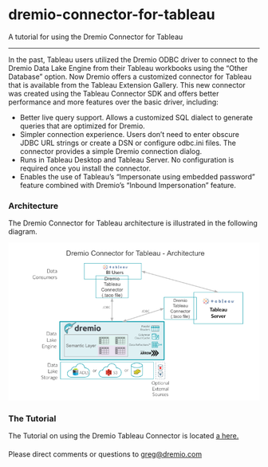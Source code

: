 # dremio-connector-for-tableau
A tutorial for using the Dremio Connector for Tableau

---

In the past, Tableau users utilized the Dremio ODBC driver to connect to the Dremio Data Lake Engine from their Tableau workbooks using the “Other Database” option. Now Dremio offers a customized connector for Tableau that is available from the Tableau Extension Gallery. This new connector was created using the Tableau Connector SDK and offers better performance and more features over the basic driver, including:

* Better live query support. Allows a customized SQL dialect to generate queries that are optimized for Dremio. 
* Simpler connection experience. Users don’t need to enter obscure JDBC URL strings or create a DSN or configure odbc.ini files. The connector provides a simple Dremio connection dialog.
* Runs in Tableau Desktop and Tableau Server. No configuration is required once you install the connector.
* Enables the use of Tableau’s “Impersonate using embedded password” feature combined with Dremio’s “Inbound Impersonation” feature.

### Architecture

The Dremio Connector for Tableau architecture is illustrated in the following diagram.

![Alt](/images/dremio-connector-for-tableau-architecture.png "Architecture")

### The Tutorial

The Tutorial on using the Dremio Tableau Connector is located [a here.][1]

####
Please direct comments or questions to greg@dremio.com

[1]: /documents/Using_the_Dremio_Connector_for_Tableau.pdf
